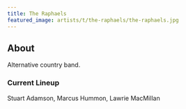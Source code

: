 ```yaml
---
title: The Raphaels
featured_image: artists/t/the-raphaels/the-raphaels.jpg
---
```

## About

Alternative country band.

### Current Lineup

Stuart Adamson, Marcus Hummon, Lawrie MacMillan

